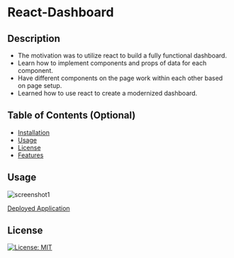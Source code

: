 # React-Dashboard

## Description
- The motivation was to utilize react to build a fully functional dashboard.
- Learn how to implement components and props of data for each component. 
- Have different components on the page work within each other based on page setup.
- Learned how to use react to create a modernized dashboard.

## Table of Contents (Optional)
- [Installation](#installation)
- [Usage](#usage)
- [License](#license)
- [Features](#features)

## Usage

![screenshot1](#)

[Deployed Application](#)

## License
[![License: MIT](https://img.shields.io/badge/License-MIT-yellow.svg)](https://opensource.org/licenses/MIT)
